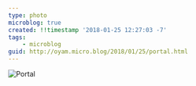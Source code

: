 ```yaml
---
type: photo
microblog: true
created: !!timestamp '2018-01-25 12:27:03 -7'
tags:
    - microblog
guid: http://oyam.micro.blog/2018/01/25/portal.html
---
```

![Portal](/media/images/photos/2018/01/portal.jpg)

